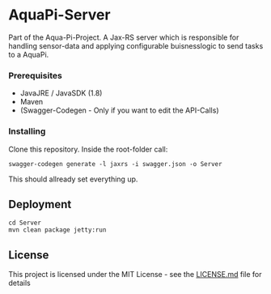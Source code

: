 # AquaPi-Server

Part of the Aqua-Pi-Project. A Jax-RS server which is responsible for handling sensor-data and applying configurable buisnesslogic to send tasks to a AquaPi.

### Prerequisites

* JavaJRE / JavaSDK (1.8)
* Maven
* (Swagger-Codegen - Only if you want to edit the API-Calls)

### Installing

Clone this repository. Inside the root-folder call:

```
swagger-codegen generate -l jaxrs -i swagger.json -o Server
```
This should allready set everything up.

## Deployment
```
cd Server
mvn clean package jetty:run
```

## License

This project is licensed under the MIT License - see the [LICENSE.md](LICENSE.md) file for details
